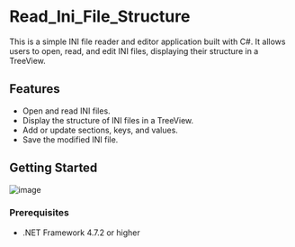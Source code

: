 # Read_Ini_File_Structure

This is a simple INI file reader and editor application built with C#. It allows users to open, read, and edit INI files, displaying their structure in a TreeView.

## Features

- Open and read INI files.
- Display the structure of INI files in a TreeView.
- Add or update sections, keys, and values.
- Save the modified INI file.

## Getting Started
![image](https://github.com/Khanh779/Ini_File_Structure/blob/master/Screenshot/Screenshot_2024.png)

### Prerequisites
- .NET Framework 4.7.2 or higher
